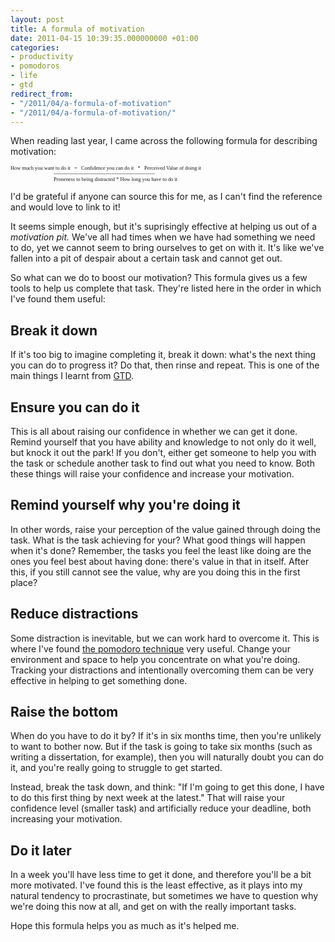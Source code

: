 ```yaml
---
layout: post
title: A formula of motivation
date: 2011-04-15 10:39:35.000000000 +01:00
categories:
- productivity
- pomodoros
- life
- gtd
redirect_from:
- "/2011/04/a-formula-of-motivation"
- "/2011/04/a-formula-of-motivation/"
---
```

When reading last year, I came across the following formula for describing motivation:

<pre style='font-size: 0.6em; font-family: Monaco, fixed'>
How much you want to do it   =   Confidence you can do it   *   Perceived Value of doing it
                                 ----------------------------------------------------------
                                 Proneness to being distracted * How long you have to do it
</pre>

I'd be grateful if anyone can source this for me, as I can't find the reference and would love to link to it!

It seems simple enough, but it's suprisingly effective at helping us out of a *motivation pit.* We've all had times when we have had something we need to do, yet we cannot seem to bring ourselves to get on with it. It's like we've fallen into a pit of despair about a certain task and cannot get out.

So what can we do to boost our motivation? This formula gives us a few tools to help us complete that task. They're listed here in the order in which I've found them useful:

## Break it down

If it's too big to imagine completing it, break it down: what's the next thing you can do to progress it? Do that, then rinse and repeat. This is one of the main things I learnt from [GTD](http://en.wikipedia.org/wiki/Getting_Things_Done).

## Ensure you can do it

This is all about raising our confidence in whether we can get it done. Remind yourself that you have ability and knowledge to not only do it well, but knock it out the park! If you don't, either get someone to help you with the task or schedule another task to find out what you need to know. Both these things will raise your confidence and increase your motivation.

## Remind yourself why you're doing it

In other words, raise your perception of the value gained through doing the task. What is the task achieving for your? What good things will happen when it's done? Remember, the tasks you feel the least like doing are the ones you feel best about having done: there's value in that in itself. After this, if you still cannot see the value, why are you doing this in the first place?

## Reduce distractions

Some distraction is inevitable, but we can work hard to overcome it. This is where I've found [the pomodoro technique](/2011/03/pomodoros-done-hopefully-right) very useful. Change your environment and space to help you concentrate on what you're doing. Tracking your distractions and intentionally overcoming them can be very effective in helping to get something done.

## Raise the bottom

When do you have to do it by? If it's in six months time, then you're unlikely to want to bother now. But if the task is going to take six months (such as writing a dissertation, for example), then you will naturally doubt you can do it, and you're really going to struggle to get started.

Instead, break the task down, and think: "If I'm going to get this done, I have to do this first thing by next week at the latest." That will raise your confidence level (smaller task) and artificially reduce your deadline, both increasing your motivation.

## Do it later

In a week you'll have less time to get it done, and therefore you'll be a bit more motivated. I've found this is the least effective, as it plays into my natural tendency to procrastinate, but sometimes we have to question why we're doing this now at all, and get on with the really important tasks.

Hope this formula helps you as much as it's helped me.

